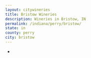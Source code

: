 ```yaml
---
layout: citywineries
title: Bristow Wineries
description: Wineries in Bristow, IN
permalink: /indiana/perry/bristow/
state: in
county: perry
city: bristow
---
```

-
